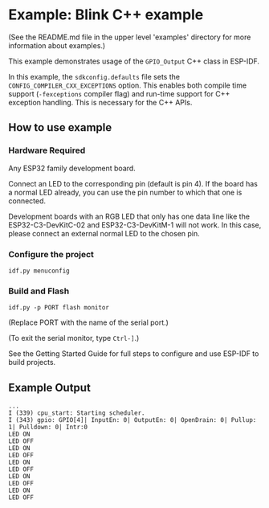 # Example: Blink C++ example

(See the README.md file in the upper level 'examples' directory for more information about examples.)

This example demonstrates usage of the `GPIO_Output` C++ class in ESP-IDF.

In this example, the `sdkconfig.defaults` file sets the `CONFIG_COMPILER_CXX_EXCEPTIONS` option. 
This enables both compile time support (`-fexceptions` compiler flag) and run-time support for C++ exception handling.
This is necessary for the C++ APIs.

## How to use example

### Hardware Required

Any ESP32 family development board.

Connect an LED to the corresponding pin (default is pin 4). If the board has a normal LED already, you can use the pin number to which that one is connected.

Development boards with an RGB LED that only has one data line like the ESP32-C3-DevKitC-02 and ESP32-C3-DevKitM-1 will not work. In this case, please connect an external normal LED to the chosen pin.

### Configure the project

```
idf.py menuconfig
```

### Build and Flash

```
idf.py -p PORT flash monitor
```

(Replace PORT with the name of the serial port.)

(To exit the serial monitor, type ``Ctrl-]``.)

See the Getting Started Guide for full steps to configure and use ESP-IDF to build projects.

## Example Output

```
...
I (339) cpu_start: Starting scheduler.
I (343) gpio: GPIO[4]| InputEn: 0| OutputEn: 0| OpenDrain: 0| Pullup: 1| Pulldown: 0| Intr:0 
LED ON
LED OFF
LED ON
LED OFF
LED ON
LED OFF
LED ON
LED OFF
LED ON
LED OFF

```

